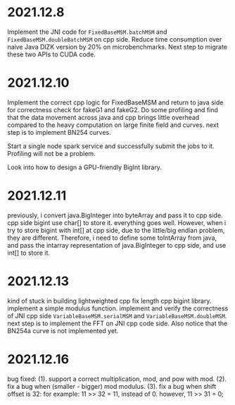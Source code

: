 # 2021.12.8

Implement the JNI code for `FixedBaseMSM.batchMSM` and `FixedBaseMSM.doubleBatchMSM` on cpp side. Reduce time consumption over naive Java DIZK version by 20% on microbenchmarks. Next step to migrate these two APIs to CUDA code.


# 2021.12.10

Implement the correct cpp logic for FixedBaseMSM and return to java side for correctness check for fakeG1 and fakeG2. Do some profiling and find that the data movement across java and cpp brings little overhead compared to the heavy computation on large finite field and curves. next step is to implement BN254 curves. 

Start a single node spark service and successfully submit the jobs to it. Profiling will not be a problem.

Look into how to design a GPU-friendly BigInt library.

# 2021.12.11

previously, i convert java.BigInteger into byteArray and pass it to cpp side. cpp side bigint use char[] to store it. everything goes well.
However, when i try to store bigint with int[] at cpp side, due to the little/big endian problem, they are different.
Therefore, i need to define some toIntArray from java, and pass the intarray representation of java.BigInteger to cpp side, and use int[] to store it.

# 2021.12.13

kind of stuck in building lightweighted cpp fix length cpp bigint library. implement a simple modulus function. implement and verify the correctness of JNI cpp side `VariableBaseMSM.serialMSM` and `VariableBaseMSM.doubleMSM`. next step is to implement the FFT on JNI cpp code side. Also notice that the BN254a curve is not implemented yet.

# 2021.12.16

bug fixed:
(1). support a correct multiplication, mod, and pow with mod.
(2). fix a bug when (smaller - bigger) mod modulus.
(3). fix a bug when shift offset is 32: for example: 11 >> 32 = 11, instead of 0. however, 11 >> 31 = 0;




